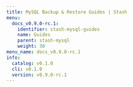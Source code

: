 ```yaml
---
title: MySQL Backup & Restore Guides | Stash
menu:
  docs_v0.9.0-rc.1:
    identifier: stash-mysql-guides
    name: Guides
    parent: stash-mysql
    weight: 30
menu_name: docs_v0.9.0-rc.1
info:
  catalog: v0.1.0
  cli: v0.1.0
  version: v0.9.0-rc.1
---
```



